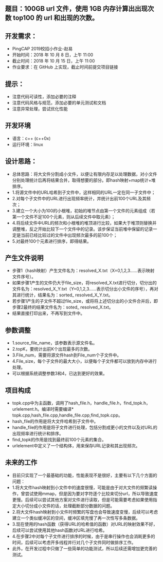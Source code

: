 ## 题目：100GB url 文件，使用 1GB 内存计算出出现次数 top100 的 url 和出现的次数。

## 开发需求：
* PingCAP 2019校招小作业-赵易
* 开始时间：2018 年 10 月 8 日，上午 11:00
* 截止时间：2018 年 10 月 15 日，上午 11:00
* 作业要求：在 GitHub 上实现，截止时间前提交项目链接

## 提示：
* 注意代码可读性，添加必要的注释
* 注意代码风格与规范，添加必要的单元测试和文档
*  注意异常处理，尝试优化性能
## 开发环境
* 语言：c++ (c++0x)
* 运行环境：linux
## 设计思路：
* 总体思路：将大文件分割成小文件，以便让有限内存足以处理数据，对小文件分别处理统计后再将结果合并，取得想要的部分。即hash映射+map统计+堆排序。
* 1.将源文件中的URL哈希到子文件中，这样相同的URL一定在同一子文件中；
* 2.对每个子文件中的URL进行出现频率统计，并统计出前100个URL及其频次；
* 3.建立一个大小为100的小根堆，初始的堆节点由第一个文件的元素组成（若第一个文件不足100个元素，则从后续文件中取元素）；
* 4.将后续文件中URL的频次和小根堆的堆顶进行比较，如果大于堆顶则替换并调整堆，反之开始比较下一个文件中的记录。该步保证当前堆中保留的记录一定是当前已经比较过的文件中出现频次最多的前100个；
* 5.对最终100个元素进行排序，即得结果。
## 产生文件说明
* 步骤1（hash映射）产生文件名为：resolved_X.txt（X=0,1,2,3……表示映射文件序号）。
* 如果步骤1产生的文件仍大于file_size，将resolved_X.txt进行切分，切分出的文件名为：resolved_X_Y.txt（Y=0,1,2,3……表示切分出小文件的序号），再对其进行统计，结果名为：sorted_ resolved_X_Y.txt。
* 若步骤1产生的子文件不超过file_size，或将将上述切分出的小文件合并后，即步骤2最终的结果文件名为：soted_ resolved_X.txt。
* 结果直接打印出来，不再写到文件中。
## 参数调整
* 1.source_file_name，该参数表示源文件名。
* 2.topK，要统计出前K个出现最多的次数。
* 3.File_num，需要将源文件hash到File_num个子文件中。
* 4.File_size，每个子文件的最大大小，以便每个子文件都可以放到内存中进行处理。
* 可以根据系统调整参数3和4，已达到更好的效果。
## 项目构成
* topk.cpp中为主函数，调用了hash_file.h，handle_file.h，find_topk.h，urlelement.h。编译时需要编译* topk.cpp,hash_file.cpp,handle_file.cpp,find_topk.cpp。
* hash_file的作用是将大文件哈希到子文件中。
* handle_file的作用是将子文件进行处理，包括分割成更小的文件以及对URL的出现频率进行统计和排序。
* find_topk的作用是找到最终前100个元素的集合。
* urlelement中定义了一个结构体，用来保存URL记录和其出现频次。
## 未来的工作
* 目前只实现了一个最基础的功能，性能表现不是很好，主要有以下几个方面的问题：
* 1.将大文件hash映射到小文件中的速度很慢，可能是由于对大文件的频繁读操作，曾尝试使用mmap，但是因为要对字符逐个比较来切分url，所以导致速度更慢。后续可以尝试其他方案对文件进行读取，但是可能需要考虑如果使用指定大小切分成小文件的话，处理截断部分数据的问题。
* 2.将大文件hash映射到小文件时频繁的写盘也会导致速度变慢，后续可以考虑建立一个类似缓冲区的空间，缓冲区填充慢了再一次性写多条数据。
* 3.现在使用的hash函数（获得URL的哈希值的函数）对URL的映射效果不好，后续可以尝试使用其他hash函数对URL进行哈希。
* 4.在步骤2中对每个子文件进行排序的时候，由于是串行操作也会消耗更多的时间，后续可以考虑开多线程并行对几个子文件同时做排序工作。
* 此外，在开发过程中只做了一些简单的功能测试，所以后续还需增加更完善的测试。
